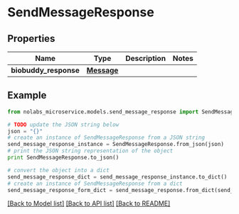 # SendMessageResponse


## Properties

Name | Type | Description | Notes
------------ | ------------- | ------------- | -------------
**biobuddy_response** | [**Message**](Message.md) |  | 

## Example

```python
from nolabs_microservice.models.send_message_response import SendMessageResponse

# TODO update the JSON string below
json = "{}"
# create an instance of SendMessageResponse from a JSON string
send_message_response_instance = SendMessageResponse.from_json(json)
# print the JSON string representation of the object
print SendMessageResponse.to_json()

# convert the object into a dict
send_message_response_dict = send_message_response_instance.to_dict()
# create an instance of SendMessageResponse from a dict
send_message_response_form_dict = send_message_response.from_dict(send_message_response_dict)
```
[[Back to Model list]](../README.md#documentation-for-models) [[Back to API list]](../README.md#documentation-for-api-endpoints) [[Back to README]](../README.md)


